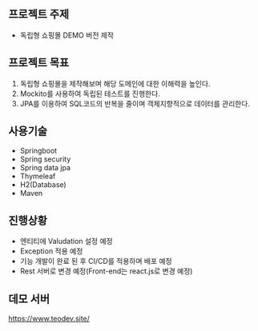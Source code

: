 ## 프로젝트 주제
- 독립형 쇼핑몰 DEMO 버전 제작   
   
## 프로젝트 목표
1. 독립형 쇼핑몰을 제작해보며 해당 도메인에 대한 이해력을 높인다.
2. Mockito를 사용하여 독립된 테스트를 진행한다.
3. JPA를 이용하여 SQL코드의 반복을 줄이며 객체지향적으로 데이터를 관리한다.

## 사용기술
- Springboot
- Spring security
- Spring data jpa
- Thymeleaf
- H2(Database)
- Maven

## 진행상황
- 엔티티에 Valudation 설정 예정
- Exception 적용 예정
- 기능 개발이 완료 된 후 CI/CD를 적용하며 배포 예정
- Rest 서버로 변경 예정(Front-end는 react.js로 변경 예정)


## 데모 서버
https://www.teodev.site/


